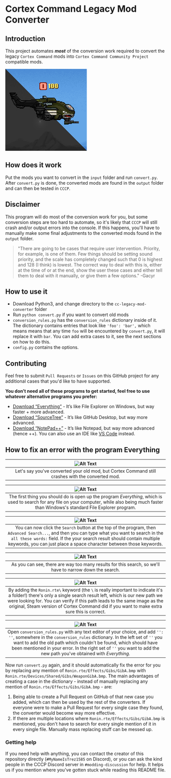 # Cortex Command Legacy Mod Converter

## Introduction
This project automates ***most*** of the conversion work required to convert the legacy `Cortex Command` mods into `Cortex Command Community Project` compatible mods.

![project-icon](cclmc-icon.png)

## How does it work
Put the mods you want to convert in the `input` folder and run `convert.py`. After `convert.py` is done, the converted mods are found in the `output` folder and can then be tested in `CCCP`.

## Disclaimer
This program will do most of the conversion work for you, but some conversion steps are too hard to automate, so it's likely that `CCCP` will still crash and/or output errors into the console. If this happens, you'll have to manually make some final adjustments to the converted mods found in the `output` folder.

> "There are going to be cases that require user intervention. Priority, for example, is one of them. Few things should be setting sound priority, and the scale has completely changed such that 0 is highest and 128 (I think) is lowest. The correct way to deal with this is, either at the time of or at the end, show the user these cases and either tell them to deal with it manually, or give them a few options." -Gacyr

## How to use it
* Download Python3, and change directory to the `cc-legacy-mod-converter` folder
* Run `python convert.py` if you want to convert old mods
* `conversion_rules.py` has the `conversion_rules` dictionary inside of it. The dictionary contains entries that look like `'foo': 'bar',` which means means that any time `foo` will be encountered by `convert.py`, it will replace it with `bar`. You can add extra cases to it, see the next sections on how to do this.
* `config.py` contains the options.

## Contributing
Feel free to submit `Pull Requests` or `Issues` on this GitHub project for any additional cases that you'd like to have supported.

**You don’t need all of these programs to get started, feel free to use whatever alternative programs you prefer:**
* [Download “Everything”](https://voidtools.com/) - It’s like File Explorer on Windows, but way faster + more advanced.
* [Download “SourceTree”](https://www.sourcetreeapp.com/) - It’s like GitHub Desktop, but way more advanced.
* [Download “NotePad++”](https://notepad-plus-plus.org/downloads/) - It’s like Notepad, but way more advanced (hence ++). You can also use an IDE like [VS Code](https://code.visualstudio.com/) instead.

## How to fix an error with the program Everything

| ![Alt Text](https://i.imgur.com/WXZ09s2.png) |
| :---: |
| Let's say you've converted your old mod, but Cortex Command still crashes with the converted mod. |

| ![Alt Text](https://i.imgur.com/vliMjVg.png) |
| :---: |
| The first thing you should do is open up the program *Everything*, which is used to search for any file on your computer, while also being much faster than Windows's standard File Explorer program. |

| ![Alt Text](https://i.imgur.com/bLXi1qv.png) |
| :---: |
| You can now click the `Search` button at the top of the program, then `Advanced Search...`, and then you can type what you want to search in the `all these words:` field. If the your search result should contain multiple keywords, you can just place a space character between those keywords. |

| ![Alt Text](https://i.imgur.com/spZ8Wp8.png) |
| :---: |
| As you can see, there are way too many results for this search, so we'll have to narrow down the search. |

| ![Alt Text](https://i.imgur.com/mjQTNKS.png) |
| :---: |
| By adding the `Ronin.rte\` keyword (the `\` is really important to indicate it's a folder!) there's only a single search result left, which is our new path we were looking for. You can verify if this path leads to the same image as the original, Steam version of Cortex Command did if you want to make extra sure this is correct. |

| ![Alt Text](https://i.imgur.com/dpuTSvO.png) |
| :---: |
| Open `conversion_rules.py` with any text editor of your choice, and add `'': ''`, somewhere in the `conversion_rules` dictionary. In the left set of `''` you want to add the old path which couldn't be found, which should have been mentioned in your error. In the right set of `''` you want to add the new path you've obtained with *Everything*. |

Now run `convert.py` again, and it should automatically fix the error for you by replacing any mention of `Ronin.rte/Effects/Gibs/GibA.bmp` with `Ronin.rte/Devices/Shared/Gibs/WeaponGibA.bmp`. The main advantages of creating a case in the dictionary - instead of manually replacing any mention of `Ronin.rte/Effects/Gibs/GibA.bmp` - are:
1. Being able to create a Pull Request on GitHub of that new case you added, which can then be used by the rest of the converters. If everyone were to make a Pull Request for every single case they found, the converter would become way more effective.
2. If there are multiple locations where `Ronin.rte/Effects/Gibs/GibA.bmp` is mentioned, you don't have to search for every single mention of it in every single file. Manually mass replacing stuff can be messed up.

### Getting help
If you need help with anything, you can contact the creator of this repository directly (`#MyNameIsTrez1585` on Discord), or you can ask the kind people in the CCCP Discord server in `#modding-discussion` for help. It helps us if you mention where you've gotten stuck while reading this README file.